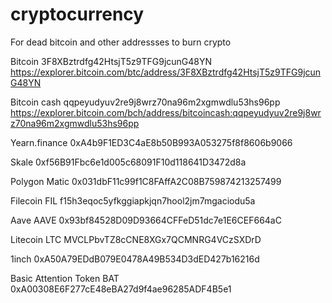 # cryptocurrency
For dead bitcoin and other addressses to burn crypto

Bitcoin
3F8XBztrdfg42HtsjT5z9TFG9jcunG48YN
https://explorer.bitcoin.com/btc/address/3F8XBztrdfg42HtsjT5z9TFG9jcunG48YN

Bitcoin cash
qqpeyudyuv2re9j8wrz70na96m2xgmwdlu53hs96pp
https://explorer.bitcoin.com/bch/address/bitcoincash:qqpeyudyuv2re9j8wrz70na96m2xgmwdlu53hs96pp


Yearn.finance
0xA4b9F1ED3C4aE8b50B993A053275f8f8606b9066

Skale
0xf56B91Fbc6e1d005c68091F10d118641D3472d8a

Polygon Matic
0x031dbF11c99f1C8FAffA2C08B759874213257499

Filecoin FIL
f15h3eqoc5yfkggiapkjqn7hool2jm7mgaciodu5a

Aave AAVE
0x93bf84528D09D93664CFFeD51dc7e1E6CEF664aC

Litecoin LTC
MVCLPbvTZ8cCNE8XGx7QCMNRG4VCzSXDrD

1inch
0xA50A79EDdB079E0478A49B534D3dED427b16216d

Basic Attention Token BAT
0xA00308E6F277cE48eBA27d9f4ae96285ADF4B5e1
